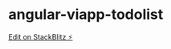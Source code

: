 # angular-viapp-todolist

[Edit on StackBlitz ⚡️](https://stackblitz.com/edit/angular-viapp-todolist)